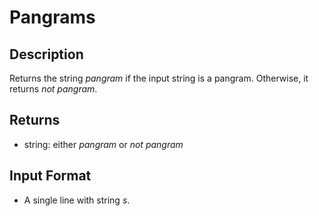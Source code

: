 # Pangrams

## Description

Returns the string _pangram_ if the input string is a pangram. Otherwise, it returns _not pangram_.

## Returns

- 
    string: either _pangram_ or _not pangram_


## Input Format

- A single line with string _s_. 

